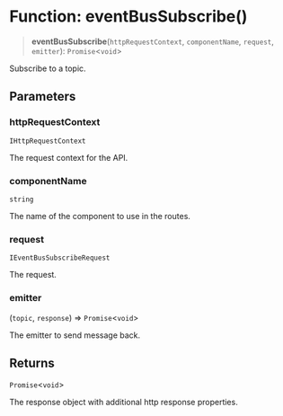 # Function: eventBusSubscribe()

> **eventBusSubscribe**(`httpRequestContext`, `componentName`, `request`, `emitter`): `Promise`\<`void`\>

Subscribe to a topic.

## Parameters

### httpRequestContext

`IHttpRequestContext`

The request context for the API.

### componentName

`string`

The name of the component to use in the routes.

### request

`IEventBusSubscribeRequest`

The request.

### emitter

(`topic`, `response`) => `Promise`\<`void`\>

The emitter to send message back.

## Returns

`Promise`\<`void`\>

The response object with additional http response properties.

